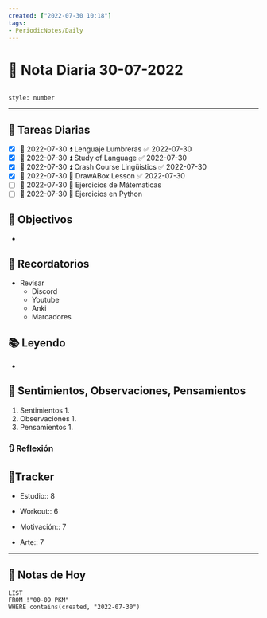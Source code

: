 ```yaml
---
created: ["2022-07-30 10:18"]
tags:
- PeriodicNotes/Daily
---
```


# 📅 Nota Diaria  30-07-2022
```toc

style: number

```

---
## 🔷 Tareas Diarias
- [x] 📅 2022-07-30 ⏫ Lenguaje Lumbreras ✅ 2022-07-30
- [x] 📅 2022-07-30 ⏫ Study of Language ✅ 2022-07-30
- [x] 📅 2022-07-30 ⏫ Crash Course Lingüistics ✅ 2022-07-30
- [x] 📅 2022-07-30 🔼 DrawABox Lesson ✅ 2022-07-30
- [ ] 📅 2022-07-30 🔽 Ejercicios de Mátematicas
- [ ] 📅 2022-07-30 🔽 Ejercicios en Python

## 🎯 Objectivos
- 
## 📕 Recordatorios
- Revisar
	- Discord
	- Youtube
	- Anki
	- Marcadores
## 📚 Leyendo
- 
## 💬 Sentimientos, Observaciones, Pensamientos 
1. Sentimientos
	1. 
2. Observaciones
	1. 
3. Pensamientos
	1. 
### 🔃 Reflexión

## 🔷Tracker

- Estudio:: 8

- Workout:: 6

- Motivación:: 7

- Arte:: 7
---

## 📅 Notas de Hoy
```dataview
LIST 
FROM !"00-09 PKM" 
WHERE contains(created, "2022-07-30")
```